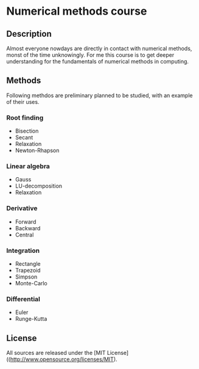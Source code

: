 # Numerical methods course
## Description
Almost everyone nowdays are directly in contact with numerical methods, monst of the time unknowingly. For me this course is to get deeper understanding for the fundamentals of numerical methods in computing. 

## Methods 
Following methdos are preliminary planned to be studied, with an example of their uses.
### Root finding
* Bisection
* Secant
* Relaxation
* Newton-Rhapson
### Linear algebra
* Gauss
* LU-decomposition
* Relaxation
### Derivative
* Forward
* Backward
* Central
### Integration
* Rectangle
* Trapezoid
* Simpson
* Monte-Carlo
### Differential
* Euler
* Runge-Kutta

## License
All sources are released under the [MIT License]((http://www.opensource.org/licenses/MIT).
